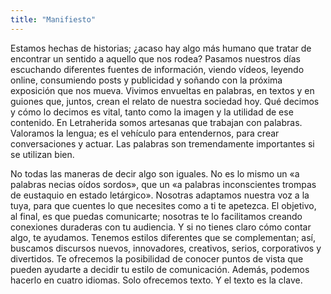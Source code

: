 ```yaml
---
title: "Manifiesto"
---
```


Estamos hechas de historias; ¿acaso hay algo más humano que tratar de encontrar un sentido a aquello que nos rodea? Pasamos nuestros días escuchando diferentes fuentes de información, viendo vídeos, leyendo online, consumiendo posts y publicidad y soñando con la próxima exposición que nos mueva. Vivimos envueltas en palabras, en textos y en guiones que, juntos, crean el relato de nuestra sociedad hoy. Qué decimos y cómo lo decimos es vital, tanto como la imagen y la utilidad de ese contenido. En Letraherida somos artesanas que trabajan con palabras. Valoramos la lengua; es el vehículo para entendernos, para crear conversaciones y actuar. Las palabras son tremendamente importantes si se utilizan bien.

No todas las maneras de decir algo son iguales. No es lo mismo un «a palabras necias oídos sordos», que un «a palabras inconscientes trompas de eustaquio en estado letárgico».
Nosotras adaptamos nuestra voz a la tuya, para que cuentes lo que necesites como a ti te apetezca. El objetivo, al final, es que puedas comunicarte; nosotras te lo facilitamos creando conexiones duraderas con tu audiencia. Y si no tienes claro cómo contar algo, te ayudamos. Tenemos estilos diferentes que se complementan;  así, buscamos discursos nuevos, innovadores, creativos, serios, corporativos y divertidos. Te ofrecemos la posibilidad de conocer puntos de vista que pueden ayudarte a decidir tu estilo de comunicación. Además, podemos hacerlo en cuatro idiomas. 
Solo ofrecemos texto. Y el texto es la clave.